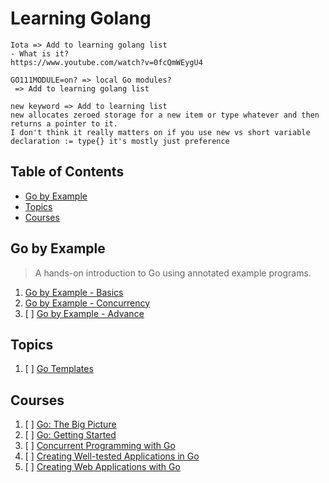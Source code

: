 # Learning Golang

```text
Iota => Add to learning golang list
- What is it?
https://www.youtube.com/watch?v=0fcQmWEygU4

GO111MODULE=on? => local Go modules?
 => Add to learning golang list

new keyword => Add to learning list
new allocates zeroed storage for a new item or type whatever and then returns a pointer to it.
I don't think it really matters on if you use new vs short variable declaration := type{} it's mostly just preference
```

## Table of Contents

<!-- START doctoc generated TOC please keep comment here to allow auto update -->
<!-- DON'T EDIT THIS SECTION, INSTEAD RE-RUN doctoc TO UPDATE -->

- [Go by Example](#go-by-example)
- [Topics](#topics)
- [Courses](#courses)

<!-- END doctoc generated TOC please keep comment here to allow auto update -->

## Go by Example

> A hands-on introduction to Go using annotated example programs.

1. [Go by Example - Basics](go-by-example-basics/README.md)
1. [Go by Example - Concurrency](go-by-example-concurrency/README.md)
1. [ ] [Go by Example - Advance](go-by-example-advance/README.md)

## Topics

1. [ ] [Go Templates](go-templates/README.md)

## Courses

1. [ ] [Go: The Big Picture](go-the-big-picture/README.md)
1. [ ] [Go: Getting Started](go-getting-started/README.md)
1. [ ] [Concurrent Programming with Go](concurrent-programming-with-go/README.md)
1. [ ] [Creating Well-tested Applications in Go](creating-well-tested-applications-in-go/README.md)
1. [ ] [Creating Web Applications with Go](creating-web-applications-with-go/README.md)
